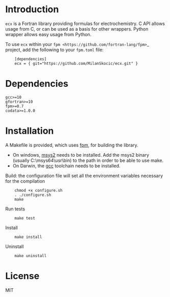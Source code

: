# Introduction

`ecx` is a Fortran library providing formulas for electrochemistry.
C API allows usage from C, or can be used as a basis for other wrappers. Python wrapper allows easy usage from Python.

To use `ecx` within your `fpm <https://github.com/fortran-lang/fpm>`_ project,
add the following to your `fpm.toml` file:

```
    [dependencies]
    ecx = { git="https://github.com/MilanSkocic/ecx.git" }
```
    

# Dependencies

```
gcc>=10
gfortran>=10
fpm>=0.7
codata>=1.0.0
```

# Installation

A Makefile is provided, which uses [fpm](https://fpm.fortran-lang.org), for building the library.

* On windows, [msys2](https://www.msys2.org) needs to be installed. 
  Add the msys2 binary (usually C:\\msys64\\usr\\bin) to the path in order to be able to use make.
* On Darwin, the [gcc](https://formulae.brew.sh/formula/gcc) toolchain needs to be installed.

Build: the configuration file will set all the environment variables necessary for the compilation

```
    chmod +x configure.sh
    . ./configure.sh
    make
```

Run tests

```
    make test
```


Install

```
    make install
```

Uninstall

```
    make uninstall
```


# License

MIT
